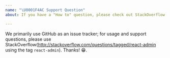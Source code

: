 ```yaml
---
name: "\U0001F4AC Support Question"
about: If you have a "How to" question, please check out StackOverflow!

---
```


We primarily use GitHub as an issue tracker; for usage and support questions, please use StackOverflow(http://stackoverflow.com/questions/tagged/react-admin using the tag `react-admin`). Thanks! 😁.
